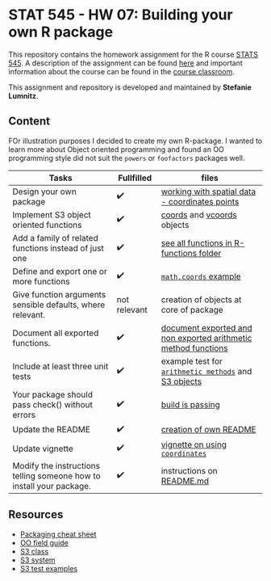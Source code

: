# STAT 545 - HW 07: Building your own R package

This repository contains the homework assignment for the R course [STATS 545](http://stat545.com). A description of the assignment can be found [here](http://stat545.com/Classroom/assignments/hw07/hw07.html) and important information about the course can be found in the [course classroom](http://stat545.com/Classroom/).

This assignment and repository is developed and maintained by **Stefanie Lumnitz**.

## Content

FOr illustration purposes I decided to create my own R-package. I wanted to learn more about Object oriented programming and found an OO programming style did not suit the `powers` or `foofactors` packages well.

Tasks | Fullfilled | files
------|------------|------
Design your own package | :heavy_check_mark: | [working with spatial data - coordinates points](https://github.com/STAT545-UBC-students/hw07-slumnitz/tree/master/coordinates)
Implement S3 object oriented functions | :heavy_check_mark: | [coords](https://github.com/STAT545-UBC-students/hw07-slumnitz/blob/master/coordinates/R/coords.R) and [vcoords](https://github.com/STAT545-UBC-students/hw07-slumnitz/blob/master/coordinates/R/vcoords.R) objects
Add a family of related functions instead of just one | :heavy_check_mark: | [see all functions in R-functions folder](https://github.com/STAT545-UBC-students/hw07-slumnitz/tree/master/coordinates/R)
Define and export one or more functions | :heavy_check_mark: | [`math.coords` example](https://github.com/STAT545-UBC-students/hw07-slumnitz/blob/master/coordinates/R/math_coords.R)
Give function arguments sensible defaults, where relevant. | not relevant | creation of objects at core of package
Document all exported functions. | :heavy_check_mark: | [document exported and non exported arithmetic method functions](https://github.com/STAT545-UBC-students/hw07-slumnitz/blob/master/coordinates/R/arithm_vcoords.R)
Include at least three unit tests | :heavy_check_mark: | example test for [`arithmetic methods`](https://github.com/STAT545-UBC-students/hw07-slumnitz/blob/master/coordinates/tests/testthat/test_arithm_vcoords.R) and [S3 objects](https://github.com/STAT545-UBC-students/hw07-slumnitz/blob/master/coordinates/tests/testthat/test_coords.R)
Your package should pass check() without errors | :heavy_check_mark: | [build is passing](https://github.com/STAT545-UBC-students/hw07-slumnitz/blob/master/coordinates/README.md)
Update the README | :heavy_check_mark: | [creation of own README](https://github.com/STAT545-UBC-students/hw07-slumnitz/blob/master/coordinates/README.md)
Update vignette | :heavy_check_mark: | [vignette on using `coordinates`](https://github.com/STAT545-UBC-students/hw07-slumnitz/blob/master/coordinates/vignettes/using_coords.Rmd)
Modify the instructions telling someone how to install your package. | :heavy_check_mark: | instructions on [README.md](https://github.com/STAT545-UBC-students/hw07-slumnitz/tree/master/coordinates)


## Resources

- [Packaging cheat sheet](https://rawgit.com/rstudio/cheatsheets/master/package-development.pdf)
- [OO field guide](http://adv-r.had.co.nz/OO-essentials.html#s3)
- [S3 class](https://www.datamentor.io/r-programming/s3-class/)
- [S3 system](https://www.stat.auckland.ac.nz/~stats782/downloads/08-Objects-S3-handouts.pdf)
- [S3 test examples](https://github.com/cloudyr/aws.s3/blob/master/tests/testthat/test-authenticated-object.R)
